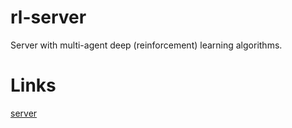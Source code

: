# rl-server
Server with multi-agent deep (reinforcement) learning algorithms.

# Links
[server](/server/README.md)
